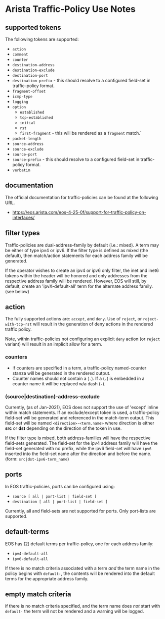 # Arista Traffic-Policy Use Notes

## supported tokens

The following tokens are supported:
- `action`
- `comment`
- `counter`
- `destination-address`
- `destination-exclude`
- `destination-port`
- `destination-prefix` - this should resolve to a configured field-set in
  traffic-policy format.
- `fragment-offset`
- `icmp-type`
- `logging`
- `option`
  - `established`
  - `tcp-established`
  - `initial`
  - `rst`
  - `first-fragment` - this  will be rendered as a `fragment` match.`
- `packet-length`
- `source-address`
- `source-exclude`
- `source-port`
- `source-prefix` - this should resolve to a configured field-set in
  traffic-policy format.
- `verbatim`

## documentation

The official documentation for traffic-policies can be found at the following URL.

 - <https://eos.arista.com/eos-4-25-0f/support-for-traffic-policy-on-interfaces/>

## filter types

Traffic-policies are dual-address-family by default (i.e.: mixed). A term may be
either of type ipv4 or ipv6. If the filter type is defined as mixed (the
default), then match/action statements for each address family will be
generated.

If the operator wishes to create an ipv4 or ipv6 only filter, the inet and inet6
tokens within the header will be honored and only addresses from the respective
address family will be rendered. However, EOS will still, by default, create an
'ipvX-default-all' term for the alternate address family. (see below)

## action

The fully supported actions are: `accept`, and `deny`. Use of `reject`, or
`reject-with-tcp-rst` will result in the generation of deny actions in the
rendered traffic policy.

Note, within traffic-policies not configuring an explicit `deny` action (or
`reject` variant) will result in an implicit allow for a term.

### counters

- If counters are specified in a term, a traffic-policy named-counter stanza
  will be generated in the rendered output.
- Counter names should not contain a (`.`). If a (`.`) is embedded in a counter
  name it will be replaced w/a dash (`-`).

### (source|destination)-address-exclude

Currently, (as of Jan-2021), EOS does not support the use of 'except' inline
within match statements. If an exclude/except token is used, a traffic-policy
field-set will be generated and referenced in the match-term output. This
field-set will be named `<direction>-<term.name>` where direction is either
**src** or **dst** depending on the direction of the token in use.

If the filter type is mixed, both address-families will have the respective
field-sets generated. The field-set for the ipv4 address family will have the
field-set generated with no prefix, while the ipv6 field-set will have `ipv6`
inserted into the field-set name after the direction and before the name.
(form: `src|dst-ipv6-term_name`)

## ports

In EOS traffic-policies, ports can be configured using:

- `source [ all | port-list | field-set ]`
- `destination [ all | port-list | field-set ]`

Currently, all and field-sets are not supported for ports. Only port-lists are
supported.

## default-terms

EOS has (2) default terms per traffic-policy, one for each address family:

- `ipv4-default-all`
- `ipv6-default-all`

If there is no match criteria associated with a term _and_ the term name in the
policy begins with `default-`, the contents will be rendered into the default
terms for the appropriate address family.

## empty match criteria

if there is no match criteria specified, and the term name does _not_ start with
`default-` the term will not be rendered and a warning will be logged.

